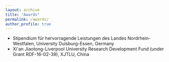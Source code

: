 ```yaml
---
layout: archive
title: "Awards"
permalink: /awards/
author_profile: true
---
```


* Stipendium für hervorragende Leistungen des Landes Nordrhein-Westfalen, University Duisburg-Essen, Germany
* Xi'an Jiaotong-Liverpool University Research Development Fund (under Grant RDF-16-02-39), XJTLU, China